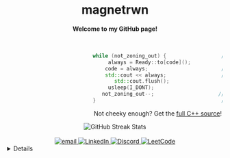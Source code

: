 
<h1 align="center">magnetrwn</h1>

<div align="center">
    <b>Welcome to my GitHub page!</b><br/><br/>
    <br/>
    <dl><dd><dl><dd><dl><dd><dl><dd><dl><dd>
    <div align="center">
        
```cpp
while (not_zoning_out) {                  // Thank you for stopping by
     always = Ready::to[code]();           // my GitHub page! If you are
    code = always;                        // interested in any project
    std::cout << always;                  // of mine, want to add some
       std::cout.flush();                    // feedback/open an issue, make
     usleep(I_DONT);                       // a fork/branch/PR or ask me
   not_zoning_out--;                     // anything from collabs to
}                                         // opinions, I am here!    .
```
Not cheeky enough? Get the [full C++ source](https://github.com/magnetrwn/magnetrwn/blob/1692708c955bf2698483165a6869be62d48a096b/cheeky.cpp)!
</div>
    </dd></dl></dd></dl></dd></dl></dd></dl></dd></dl>
    <img src="https://github-readme-streak-stats.herokuapp.com/?user=magnetrwn&theme=react&hide_border=true" alt="GitHub Streak Stats"><br/><br/>
    <a href="mailto:magnetrwn@tuta.io">
        <img src="https://img.shields.io/badge/Email-0A50D6?style=plastic&logo=gmail&logoColor=white" alt="email">
    </a>
    <a href="#">
        <img src="https://img.shields.io/badge/LinkedIn-083387?style=plastic&logo=linkedin" alt="LinkedIn">
    </a>
    <a href="https://discord.gg/DzxqZWFFCE">
        <img src="https://img.shields.io/badge/Discord-0D2552?style=plastic&logo=discord" alt="Discord">
    </a>
    <a href="#">
        <img src="https://img.shields.io/badge/LeetCode-000A1C?style=plastic&logo=LeetCode" alt="LeetCode">
    </a>
</div>

<details>
<div align="center">
    
#

### Stats

![](https://github-readme-stats.vercel.app/api?username=magnetrwn&theme=react&hide_border=true&include_all_commits=false&count_private=false)<br/>
![](https://github-readme-stats.vercel.app/api/top-langs/?username=magnetrwn&theme=react&hide_border=true&include_all_commits=false&count_private=false&layout=compact)

#

### Trophies

![](https://github-profile-trophy.vercel.app/?username=magnetrwn&theme=discord&no-frame=true&no-bg=false&margin-w=4)

#

### Clicks

[![](https://visitcount.itsvg.in/api?id=magnetrwn&icon=3&color=6)](https://visitcount.itsvg.in)

</div>
</details>
